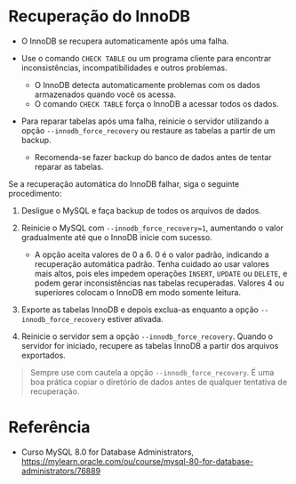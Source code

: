 # Recuperação do InnoDB
- O InnoDB se recupera automaticamente após uma falha.

- Use o comando `CHECK TABLE` ou um programa cliente para encontrar inconsistências, incompatibilidades e outros problemas.
  - O InnoDB detecta automaticamente problemas com os dados armazenados quando você os acessa.
  - O comando `CHECK TABLE` força o InnoDB a acessar todos os dados.

- Para reparar tabelas após uma falha, reinicie o servidor utilizando a opção `--innodb_force_recovery` ou restaure as tabelas a partir de um backup.
  - Recomenda-se fazer backup do banco de dados antes de tentar reparar as tabelas.

Se a recuperação automática do InnoDB falhar, siga o seguinte procedimento:

1. Desligue o MySQL e faça backup de todos os arquivos de dados.

2. Reinicie o MySQL com `--innodb_force_recovery=1`, aumentando o valor gradualmente até que o InnoDB inicie com sucesso.
   - A opção aceita valores de 0 a 6. 0 é o valor padrão, indicando a recuperação automática padrão. Tenha cuidado ao usar valores mais altos, pois eles impedem operações `INSERT`, `UPDATE` ou `DELETE`, e podem gerar inconsistências nas tabelas recuperadas. Valores 4 ou superiores colocam o InnoDB em modo somente leitura.

3. Exporte as tabelas InnoDB e depois exclua-as enquanto a opção `--innodb_force_recovery` estiver ativada.

4. Reinicie o servidor sem a opção `--innodb_force_recovery`. Quando o servidor for iniciado, recupere as tabelas InnoDB a partir dos arquivos exportados.

> Sempre use com cautela a opção `--innodb_force_recovery`. É uma boa prática copiar o diretório de dados antes de qualquer tentativa de recuperação.

# Referência
- Curso MySQL 8.0 for Database Administrators, https://mylearn.oracle.com/ou/course/mysql-80-for-database-administrators/76889
